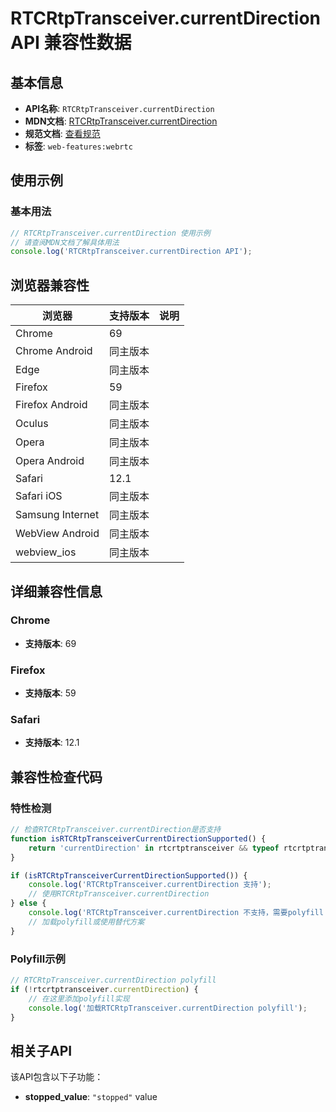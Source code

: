 # RTCRtpTransceiver.currentDirection API 兼容性数据

## 基本信息

- **API名称**: `RTCRtpTransceiver.currentDirection`
- **MDN文档**: [RTCRtpTransceiver.currentDirection](https://developer.mozilla.org/docs/Web/API/RTCRtpTransceiver/currentDirection)
- **规范文档**: [查看规范](https://w3c.github.io/webrtc-pc/#dom-rtcrtptransceiver-currentdirection)
- **标签**: `web-features:webrtc`

## 使用示例

### 基本用法

```javascript
// RTCRtpTransceiver.currentDirection 使用示例
// 请查阅MDN文档了解具体用法
console.log('RTCRtpTransceiver.currentDirection API');
```

## 浏览器兼容性

| 浏览器 | 支持版本 | 说明 |
|--------|----------|------|
| Chrome | 69 |  |
| Chrome Android | 同主版本 |  |
| Edge | 同主版本 |  |
| Firefox | 59 |  |
| Firefox Android | 同主版本 |  |
| Oculus | 同主版本 |  |
| Opera | 同主版本 |  |
| Opera Android | 同主版本 |  |
| Safari | 12.1 |  |
| Safari iOS | 同主版本 |  |
| Samsung Internet | 同主版本 |  |
| WebView Android | 同主版本 |  |
| webview_ios | 同主版本 |  |

## 详细兼容性信息

### Chrome

- **支持版本**: 69

### Firefox

- **支持版本**: 59

### Safari

- **支持版本**: 12.1

## 兼容性检查代码

### 特性检测

```javascript
// 检查RTCRtpTransceiver.currentDirection是否支持
function isRTCRtpTransceiverCurrentDirectionSupported() {
    return 'currentDirection' in rtcrtptransceiver && typeof rtcrtptransceiver.currentDirection === 'function';
}

if (isRTCRtpTransceiverCurrentDirectionSupported()) {
    console.log('RTCRtpTransceiver.currentDirection 支持');
    // 使用RTCRtpTransceiver.currentDirection
} else {
    console.log('RTCRtpTransceiver.currentDirection 不支持，需要polyfill');
    // 加载polyfill或使用替代方案
}
```

### Polyfill示例

```javascript
// RTCRtpTransceiver.currentDirection polyfill
if (!rtcrtptransceiver.currentDirection) {
    // 在这里添加polyfill实现
    console.log('加载RTCRtpTransceiver.currentDirection polyfill');
}
```

## 相关子API

该API包含以下子功能：

- **stopped_value**: `"stopped"` value

